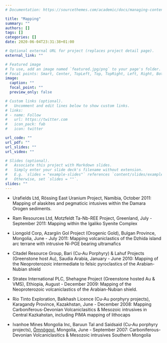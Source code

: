 ```yaml
---
# Documentation: https://sourcethemes.com/academic/docs/managing-content/

title: "Mapping"
summary: ""
authors: []
tags: []
categories: []
date: 2020-06-04T23:31:38+01:00

# Optional external URL for project (replaces project detail page).
external_link: ""

# Featured image
# To use, add an image named `featured.jpg/png` to your page's folder.
# Focal points: Smart, Center, TopLeft, Top, TopRight, Left, Right, BottomLeft, Bottom, BottomRight.
image:
  caption: ""
  focal_point: ""
  preview_only: false

# Custom links (optional).
#   Uncomment and edit lines below to show custom links.
# links:
# - name: Follow
#   url: https://twitter.com
#   icon_pack: fab
#   icon: twitter

url_code: ""
url_pdf: ""
url_slides: ""
url_video: ""

# Slides (optional).
#   Associate this project with Markdown slides.
#   Simply enter your slide deck's filename without extension.
#   E.g. `slides = "example-slides"` references `content/slides/example-slides.md`.
#   Otherwise, set `slides = ""`.
slides: ""
---
```



-   Urafields Ltd, Rössing East Uranium Project, Namibia, October 2011: Mapping of alaskites and pegmaticic intusives within the Damara Orogen sediments.   

-   Ram Resources Ltd, Motzfeldt Ta-Nb-REE Project, Greenland, July - September 2011:  Mapping within the Igaliko Syenite Complex

-   Liongold Corp, Azargiin Gol Project (Orogenic Gold), Bulgan Province, Mongolia, June - July 2011:  Mapping volcaniclastics of the Dzhida island arc terrane with intrusive Ni-PGE bearing ultramafics

-   Citadel Resource Group, Bari (Cu-Au Porphyry) & Lahuf Projects (Greenstone host Au), Saudia Arabia,  January - June 2010:  Mapping of the Neoproterozoic intermediate to felsic pyroclastics of the Arabian-Nubian shield

-   Stratex International PLC, Shehagne Project (Greenstone hosted  Au & VMS),  Ethiopia, August - December 2009: Mapping of the Neoproterozoic volcaniclastics of the Arabian-Nubian shield.

-   Rio Tinto Exploration, Balkhash Licence (Cu-Au porphyry projects), Karagandy Province, Kazakhstan, June - December 2008: Mapping Carboniferous-Devonian Volcaniclasitics & Mesozoic intrusives in Central Kazkahstan, including PIMA mapping of lithocaps

-   Ivanhoe Mines Mongolia Inc, Baruun Tal and Saidsaid (Cu-Au porphyry projects), [Ömnögovi](http://en.wikipedia.org/wiki/%C3%96mn%C3%B6govi_Province), Mongolia, June - September 2007:  Carboniferous-Devonian Volcaniclasitics & Mesozoic intrusives Southern Mongolia
